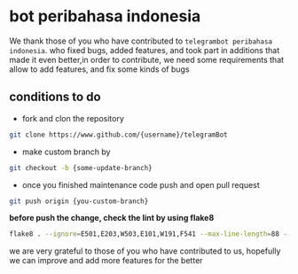 # bot peribahasa indonesia
We thank those of you who have contributed to ```telegrambot peribahasa indonesia```.
who fixed bugs, added features, and took part in additions that made it even better,in order to contribute, we need some requirements that allow to add features, and fix some kinds of bugs

## conditions to do
 - fork and clon the repository
 ```bash
 git clone https://www.github.com/{username}/telegramBot
 ```
 - make custom branch by
 ```bash
 git checkout -b {some-update-branch}
 ```
 - once you finished maintenance code push and open pull request
 ```bash
 git push origin {you-custom-branch}
 ```

**before push the change, check the lint by using flake8**
```bash
flake8 . --ignore=E501,E203,W503,E101,W191,F541 --max-line-length=88 --show-source
```

we are very grateful to those of you who have contributed to us, hopefully we can improve and add more features for the better